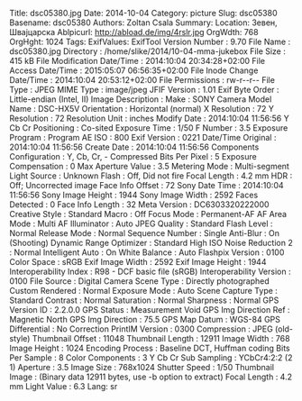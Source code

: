 Title: dsc05380.jpg
Date: 2014-10-04
Category: picture
Slug: dsc05380
Basename: dsc05380
Authors: Zoltan Csala
Summary:
Location: Зевен, Швајцарска
Ablpicurl: http://abload.de/img/4rslr.jpg
OrgWdth: 768
OrgHght: 1024
Tags:
ExifValues: ExifTool Version Number : 9.70
            File Name : dsc05380.jpg
            Directory : /home/slike/2014/10-04-mma-jukebox
            File Size : 415 kB
            File Modification Date/Time : 2014:10:04 20:34:28+02:00
            File Access Date/Time : 2015:05:07 06:56:35+02:00
            File Inode Change Date/Time : 2014:10:04 20:53:12+02:00
            File Permissions : rw-r--r--
            File Type : JPEG
            MIME Type : image/jpeg
            JFIF Version : 1.01
            Exif Byte Order : Little-endian (Intel, II)
            Image Description :
            Make : SONY
            Camera Model Name : DSC-HX5V
            Orientation : Horizontal (normal)
            X Resolution : 72
            Y Resolution : 72
            Resolution Unit : inches
            Modify Date : 2014:10:04 11:56:56
            Y Cb Cr Positioning : Co-sited
            Exposure Time : 1/50
            F Number : 3.5
            Exposure Program : Program AE
            ISO : 800
            Exif Version : 0221
            Date/Time Original : 2014:10:04 11:56:56
            Create Date : 2014:10:04 11:56:56
            Components Configuration : Y, Cb, Cr, -
            Compressed Bits Per Pixel : 5
            Exposure Compensation : 0
            Max Aperture Value : 3.5
            Metering Mode : Multi-segment
            Light Source : Unknown
            Flash : Off, Did not fire
            Focal Length : 4.2 mm
            HDR : Off; Uncorrected image
            Face Info Offset : 72
            Sony Date Time : 2014:10:04 11:56:56
            Sony Image Height : 1944
            Sony Image Width : 2592
            Faces Detected : 0
            Face Info Length : 32
            Meta Version : DC6303320222000
            Creative Style : Standard
            Macro : Off
            Focus Mode : Permanent-AF
            AF Area Mode : Multi
            AF Illuminator : Auto
            JPEG Quality : Standard
            Flash Level : Normal
            Release Mode : Normal
            Sequence Number : Single
            Anti-Blur : On (Shooting)
            Dynamic Range Optimizer : Standard
            High ISO Noise Reduction 2 : Normal
            Intelligent Auto : On
            White Balance : Auto
            Flashpix Version : 0100
            Color Space : sRGB
            Exif Image Width : 2592
            Exif Image Height : 1944
            Interoperability Index : R98 - DCF basic file (sRGB)
            Interoperability Version : 0100
            File Source : Digital Camera
            Scene Type : Directly photographed
            Custom Rendered : Normal
            Exposure Mode : Auto
            Scene Capture Type : Standard
            Contrast : Normal
            Saturation : Normal
            Sharpness : Normal
            GPS Version ID : 2.2.0.0
            GPS Status : Measurement Void
            GPS Img Direction Ref : Magnetic North
            GPS Img Direction : 75.5
            GPS Map Datum : WGS-84
            GPS Differential : No Correction
            PrintIM Version : 0300
            Compression : JPEG (old-style)
            Thumbnail Offset : 11048
            Thumbnail Length : 12911
            Image Width : 768
            Image Height : 1024
            Encoding Process : Baseline DCT, Huffman coding
            Bits Per Sample : 8
            Color Components : 3
            Y Cb Cr Sub Sampling : YCbCr4:2:2 (2 1)
            Aperture : 3.5
            Image Size : 768x1024
            Shutter Speed : 1/50
            Thumbnail Image : (Binary data 12911 bytes, use -b option to extract)
            Focal Length : 4.2 mm
            Light Value : 6.3
Lang: sr

